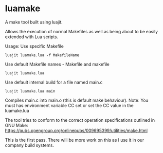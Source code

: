 # luamake
A make tool built using luajit. 

Allows the execution of normal Makefiles as well as being about to be easily extended with Lua scripts.

Usage:
Use specific Makefile
```
luajit luamake.lua -f MakefileName 
```

Use default Makefile names - Makefile and makefile
```
luajit luamake.lua 
```

Use default internal build for a file named main.c
```
luajit luamake.lua main
```
Compiles main.c into main.o (this is default make behaviour).
Note: You must has environment variable CC set or set the CC value in the luamake.lua

The tool tries to conform to the correct operation specifications outlined in GNU Make:
https://pubs.opengroup.org/onlinepubs/009695399/utilities/make.html

This is the first pass. There will be more work on this as I use it in our company build systems.
